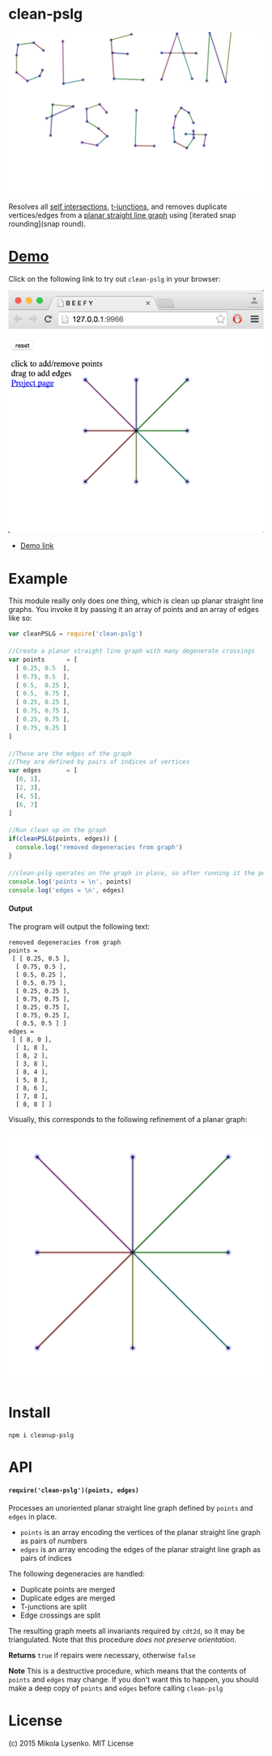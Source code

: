 clean-pslg
============
<img src="img/logo.png">

Resolves all [self intersections](selfcross), [t-junctions](tjunc), and removes duplicate vertices/edges from a [planar straight line graph](pslg) using [iterated snap rounding](snap round).

# [Demo](https://mikolalysenko.github.io/clean-pslg)

Click on the following link to try out `clean-pslg` in your browser:

[<img src="img/demo.png">](https://mikolalysenko.github.io/clean-pslg)

* [Demo link](https://mikolalysenko.github.io/clean-pslg)

# Example

This module really only does one thing, which is clean up planar straight line graphs.  You invoke it by passing it an array of points and an array of edges like so:

```javascript
var cleanPSLG = require('clean-pslg')

//Create a planar straight line graph with many degenerate crossings
var points      = [
  [ 0.25, 0.5  ],
  [ 0.75, 0.5  ],
  [ 0.5,  0.25 ],
  [ 0.5,  0.75 ],
  [ 0.25, 0.25 ],
  [ 0.75, 0.75 ],
  [ 0.25, 0.75 ],
  [ 0.75, 0.25 ]
]

//These are the edges of the graph
//They are defined by pairs of indices of vertices
var edges       = [
  [0, 1],
  [2, 3],
  [4, 5],
  [6, 7]
]

//Run clean up on the graph
if(cleanPSLG(points, edges)) {
  console.log('removed degeneracies from graph')
}

//clean-pslg operates on the graph in place, so after running it the points/edges will be modified
console.log('points = \n', points)
console.log('edges = \n', edges)
```

#### Output

The program will output the following text:

```
removed degeneracies from graph
points =
 [ [ 0.25, 0.5 ],
  [ 0.75, 0.5 ],
  [ 0.5, 0.25 ],
  [ 0.5, 0.75 ],
  [ 0.25, 0.25 ],
  [ 0.75, 0.75 ],
  [ 0.25, 0.75 ],
  [ 0.75, 0.25 ],
  [ 0.5, 0.5 ] ]
edges =
 [ [ 8, 0 ],
  [ 1, 8 ],
  [ 8, 2 ],
  [ 3, 8 ],
  [ 8, 4 ],
  [ 5, 8 ],
  [ 8, 6 ],
  [ 7, 8 ],
  [ 8, 8 ] ]
```

Visually, this corresponds to the following refinement of a planar graph:

<img src="img/example.png">

# Install

```
npm i cleanup-pslg
```

# API

#### `require('clean-pslg')(points, edges)`
Processes an unoriented planar straight line graph defined by `points` and `edges` in place.

* `points` is an array encoding the vertices of the planar straight line graph as pairs of numbers
* `edges` is an array encoding the edges of the planar straight line graph as pairs of indices

The following degeneracies are handled:

* Duplicate points are merged
* Duplicate edges are merged
* T-junctions are split
* Edge crossings are split

The resulting graph meets all invariants required by `cdt2d`, so it may be triangulated.  Note that this procedure *does not preserve orientation*.

**Returns** `true` if repairs were necessary, otherwise `false`

**Note** This is a destructive procedure, which means that the contents of `points` and `edges` may change.  If you don't want this to happen, you should make a deep copy of `points` and `edges` before calling `clean-pslg`

# License
(c) 2015 Mikola Lysenko. MIT License
